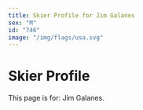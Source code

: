 ```yaml
---
title: Skier Profile for Jim Galanes
sex: "M"
id: "746"
image: "/img/flags/usa.svg" 
---
```


# Skier Profile

This page is for: Jim Galanes.
    